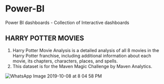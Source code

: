# Power-BI
Power BI dashboards - Collection of Interactive dashboards

## HARRY POTTER MOVIES     

1. Harry Potter Movie Analysis is a detailed analysis of all 8 movies in the Harry Potter franchise, including additional information about each movie, its chapters, characters, places, and spells.
2. This dataset is for the Maven Magic Challenge by Maven Analytics.


![WhatsApp Image 2019-10-08 at 8 04 58 PM](https://github.com/05Madhu95/Power-BI/blob/main/HarryPottermovies.gif)

